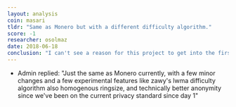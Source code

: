 ```yaml
---
layout: analysis
coin: masari
tldr: "Same as Monero but with a different difficulty algorithm."
score: -1
researcher: osolmaz
date: 2018-06-18
conclusion: "I can't see a reason for this project to get into the first 200."
---
```


- Admin replied: "Just the same as Monero currently, with a few minor changes and a few experimental features like zawy's lwma difficulty algorithm
also homogenous ringsize, and technically better anonymity since we've been on the current privacy standard since day 1"